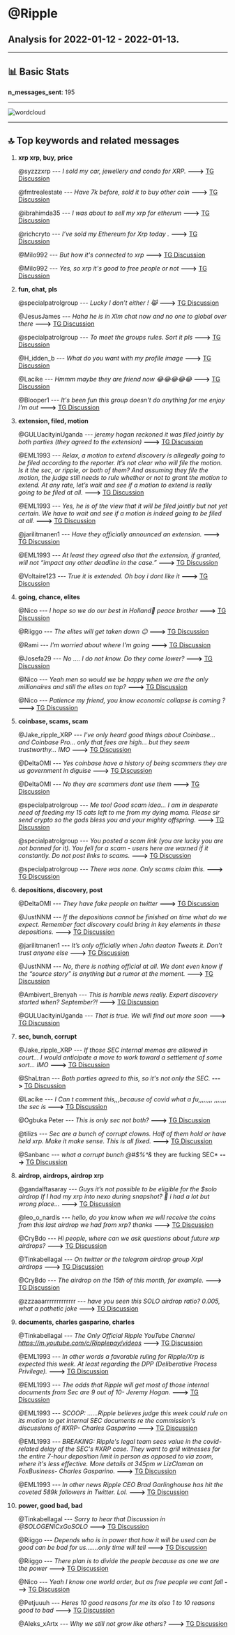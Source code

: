# **@Ripple**
 ## Analysis for **2022-01-12** - **2022-01-13**.

---

## 📊 **Basic Stats**

**n_messages_sent**: 195

---
![wordcloud](Ripple_1Days_wordcloud.png)

---


## 🔝 **Top keywords and related messages**

1. **xrp xrp, buy, price**

    @syzzzxrp --- *I sold my car, jewellery and condo for XRP.* **--->** [TG Discussion](https://t.me/Ripple/3038944)

    @fmtrealestate --- *Have 7k before, sold it to buy other coin* **--->** [TG Discussion](https://t.me/Ripple/3038936)

    @ibrahimda35 --- *I was about to sell my xrp for etherum* **--->** [TG Discussion](https://t.me/Ripple/3038839)

    @richcryto --- *I’ve sold my Ethereum for Xrp today .* **--->** [TG Discussion](https://t.me/Ripple/3038832)

    @Milo992 --- *But how it's connected to xrp* **--->** [TG Discussion](https://t.me/Ripple/3039043)

    @Milo992 --- *Yes, so xrp it's good to free people or not* **--->** [TG Discussion](https://t.me/Ripple/3039047)

2. **fun, chat, pls**

    @specialpatrolgroup --- *Lucky I don’t either ! 😹* **--->** [TG Discussion](https://t.me/Ripple/3038907)

    @JesusJames --- *Haha he is in Xlm chat now and no one to global over there* **--->** [TG Discussion](https://t.me/Ripple/3038909)

    @specialpatrolgroup --- *To meet the groups rules. Sort it pls* **--->** [TG Discussion](https://t.me/Ripple/3038982)

    @H_idden_b --- *What do you want with my profile image* **--->** [TG Discussion](https://t.me/Ripple/3038978)

    @Lacike --- *Hmmm maybe they are friend now 😂😂😂😂😂* **--->** [TG Discussion](https://t.me/Ripple/3039274)

    @Blooper1 --- *It's been fun this group doesn't do anything for me enjoy I'm out* **--->** [TG Discussion](https://t.me/Ripple/3039497)

3. **extension, filed, motion**

    @GULUacityinUganda --- *jeremy hogan reckoned it was filed jointly by both parties (they agreed to the extension)* **--->** [TG Discussion](https://t.me/Ripple/3039074)

    @EML1993 --- *Relax, a motion to extend discovery is allegedly going to be filed according to the reporter. It’s not clear who will file the motion.  Is it the sec, or ripple, or both of them? And assuming they file the motion, the judge still needs to rule whether or not to grant the motion to extend. At any rate, let’s wait and see if a motion to extend is really going to be filed at all.* **--->** [TG Discussion](https://t.me/Ripple/3039066)

    @EML1993 --- *Yes, he is of the view that it will be filed jointly but not yet certain. We have to wait and see if a motion is indeed going to be filed at all.* **--->** [TG Discussion](https://t.me/Ripple/3039075)

    @jarilitmanen1 --- *Have they officially announced an extension.* **--->** [TG Discussion](https://t.me/Ripple/3039116)

    @EML1993 --- *At least they agreed also that the extension, if granted, will not “impact any other deadline in the case.”* **--->** [TG Discussion](https://t.me/Ripple/3039178)

    @Voltaire123 --- *True it is extended. Oh boy i dont like it* **--->** [TG Discussion](https://t.me/Ripple/3039359)

4. **going, chance, elites**

    @Nico --- *I hope so we do our best in Holland💪 peace brother* **--->** [TG Discussion](https://t.me/Ripple/3039039)

    @Riiggo --- *The elites will get taken down 😉* **--->** [TG Discussion](https://t.me/Ripple/3039038)

    @Rami --- *I'm worried about where I'm going* **--->** [TG Discussion](https://t.me/Ripple/3039624)

    @Josefa29 --- *No .... I do not know. Do they come lower?* **--->** [TG Discussion](https://t.me/Ripple/3039029)

    @Nico --- *Yeah men so would we be happy when we are the only millionaires and still the elites on top?* **--->** [TG Discussion](https://t.me/Ripple/3039037)

    @Nico --- *Patience my friend, you know economic collapse is coming ?* **--->** [TG Discussion](https://t.me/Ripple/3039028)

5. **coinbase, scams, scam**

    @Jake_ripple_XRP --- *I've only heard good things about Coinbase... and Coinbase Pro... only that fees are high... but they seem trustworthy... IMO* **--->** [TG Discussion](https://t.me/Ripple/3039397)

    @DeltaOMI --- *Yes coinbase have a history of being scammers they are us government in diguise* **--->** [TG Discussion](https://t.me/Ripple/3039386)

    @DeltaOMI --- *No they are scammers dont use them* **--->** [TG Discussion](https://t.me/Ripple/3039382)

    @specialpatrolgroup --- *Me too! Good scam idea… I am in desperate need of feeding my 15 cats left to me from my dying mama. Please sir send crypto so the gods bless you and your mighty offspring.* **--->** [TG Discussion](https://t.me/Ripple/3038915)

    @specialpatrolgroup --- *You posted a scam link (you are lucky you are not banned for it). You fell for a scam - users here are warned if it constantly. Do not post links to scams.* **--->** [TG Discussion](https://t.me/Ripple/3038900)

    @specialpatrolgroup --- *There was none. Only scams claim this.* **--->** [TG Discussion](https://t.me/Ripple/3038862)

6. **depositions, discovery, post**

    @DeltaOMI --- *They have fake people on twitter* **--->** [TG Discussion](https://t.me/Ripple/3039451)

    @JustNNM --- *If the depositions cannot be finished on time what do we expect. Remember fact discovery could bring in key elements in these depositions.* **--->** [TG Discussion](https://t.me/Ripple/3039233)

    @jarilitmanen1 --- *It’s only officially when John deaton Tweets it.  Don’t trust anyone else* **--->** [TG Discussion](https://t.me/Ripple/3039198)

    @JustNNM --- *No, there is nothing official at all. We dont even know if the “source story” is anything but a rumor at the moment.* **--->** [TG Discussion](https://t.me/Ripple/3039121)

    @Ambivert_Brenyah --- *This is horrible news really. Expert discovery started when? September?!* **--->** [TG Discussion](https://t.me/Ripple/3039014)

    @GULUacityinUganda --- *That is true. We will find out more soon* **--->** [TG Discussion](https://t.me/Ripple/3039076)

7. **sec, bunch, corrupt**

    @Jake_ripple_XRP --- *If those SEC internal memos are allowed in court... I would anticipate a move to work toward a settlement of some sort... IMO* **--->** [TG Discussion](https://t.me/Ripple/3039417)

    @ShaLtran --- *Both parties agreed to this, so it's not only the SEC.* **--->** [TG Discussion](https://t.me/Ripple/3039273)

    @Lacike --- *I Can t comment this,,,because of covid what a fu,,,,,,,, ,,,,,,, the sec is* **--->** [TG Discussion](https://t.me/Ripple/3039263)

    @Ogbuka Peter --- *This is only sec not both?* **--->** [TG Discussion](https://t.me/Ripple/3039190)

    @tilizs --- *Sec are a bunch of corrupt clowns. Half of them hold or have held xrp. Make it make sense. This is all fixed.* **--->** [TG Discussion](https://t.me/Ripple/3039345)

    @Sanbanc --- *what a corrupt bunch @#$%^&*   they are fucking  SEC* **--->** [TG Discussion](https://t.me/Ripple/3039070)

8. **airdrop, airdrops, airdrop xrp**

    @gandalftasaray --- *Guys it’s not possible to be eligible for the $solo airdrop If I had my xrp into nexo during snapshot? 🙈 i had a lot but wrong place…* **--->** [TG Discussion](https://t.me/Ripple/3039107)

    @leo_o_nardis --- *hello, do you know when we will receive the coins from this last airdrop we had from xrp?  thanks* **--->** [TG Discussion](https://t.me/Ripple/3038842)

    @CryBdo --- *Hi people, where can we ask questions about future xrp airdrops?* **--->** [TG Discussion](https://t.me/Ripple/3039102)

    @Tinkabellagal --- *On twitter or the telegram airdrop group Xrpl airdrops* **--->** [TG Discussion](https://t.me/Ripple/3039105)

    @CryBdo --- *The airdrop on the 15th of this month, for example.* **--->** [TG Discussion](https://t.me/Ripple/3039104)

    @zzzaaarrrrrrrrrrrrr --- *have you seen this SOLO airdrop ratio? 0.005, what a pathetic joke* **--->** [TG Discussion](https://t.me/Ripple/3039095)

9. **documents, charles gasparino, charles**

    @Tinkabellagal --- *The Only Official Ripple YouTube Channel  https://m.youtube.com/c/Ripplepay/videos* **--->** [TG Discussion](https://t.me/Ripple/3039113)

    @EML1993 --- *In other words a favorable ruling for Ripple/Xrp is expected this week. At least regarding the DPP (Deliberative Process Privilege).* **--->** [TG Discussion](https://t.me/Ripple/3039374)

    @EML1993 --- *The odds that Ripple will get most of those internal documents from Sec are 9 out of 10- Jeremy Hogan.* **--->** [TG Discussion](https://t.me/Ripple/3039371)

    @EML1993 --- *SCOOP: ……Ripple believes judge this week could rule on its motion to get internal SEC documents re the commission's discussions of #XRP- Charles Gasparino* **--->** [TG Discussion](https://t.me/Ripple/3039364)

    @EML1993 --- *BREAKING: Ripple's legal team sees value in the covid-related delay of the SEC's #XRP case. They want to grill witnesses for the entire 7-hour deposition limit in person as opposed to via zoom, where it's less effective. More details at 345pm w LizClaman on FoxBusiness- Charles Gasparino.* **--->** [TG Discussion](https://t.me/Ripple/3039362)

    @EML1993 --- *In other news Ripple CEO Brad Garlinghouse has hit the coveted 589k followers in Twitter. Lol.* **--->** [TG Discussion](https://t.me/Ripple/3039422)

10. **power, good bad, bad**

    @Tinkabellagal --- *Sorry to hear that Discussion in @SOLOGENICxGoSOLO* **--->** [TG Discussion](https://t.me/Ripple/3039109)

    @Riiggo --- *Depends who is in power that how it will be used can be good can be bad for us.......only time will tell* **--->** [TG Discussion](https://t.me/Ripple/3039050)

    @Riiggo --- *There plan is to divide the people because as one we are the power* **--->** [TG Discussion](https://t.me/Ripple/3039044)

    @Nico --- *Yeah I know one world order, but as free people we cant fall* **--->** [TG Discussion](https://t.me/Ripple/3039041)

    @Petjuuuh --- *Heres 10 good reasons for me its olso 1 to 10 reasons good to bad* **--->** [TG Discussion](https://t.me/Ripple/3038868)

    @Aleks_xArtx --- *Why we still not grow like others?* **--->** [TG Discussion](https://t.me/Ripple/3038790)

